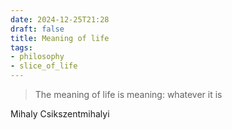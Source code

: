 ```yaml
---
date: 2024-12-25T21:28
draft: false
title: Meaning of life
tags:
- philosophy
- slice_of_life
---
```


> The meaning of life is meaning: whatever it is

Mihaly Csikszentmihalyi